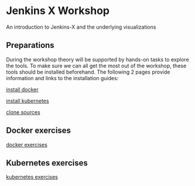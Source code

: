 # Jenkins X Workshop
An introduction to Jenkins-X and the underlying visualizations

## Preparations
During the workshop theory will be supported by hands-on tasks to explore the tools. To make sure we can all get the most out of the workshop, these tools should be installed beforehand. The following 2 pages provide information and links to the installation guides: 

[install docker](install-docker.md)

[install kubernetes](install-kubernetes.md)

[clone sources](clone-repositories.md)

## Docker exercises
[docker exercises](https://github.com/Marthijs-Berfelo/jx-ws-docker/blob/master/exercises.md)

## Kubernetes exercises
[kubernetes exercises](https://github.com/Marthijs-Berfelo/jx-ws-kube/blob/master/exercises.md)
